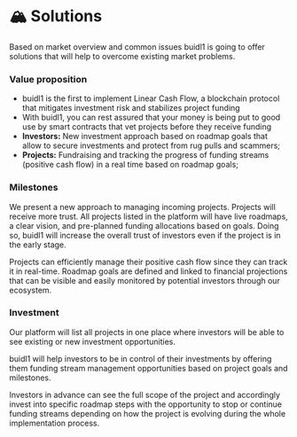 # 🏔 Solutions

Based on market overview and common issues buidl1  is going to offer solutions that will help to overcome existing market problems.

### Value proposition

* buidl1 is the first to implement Linear Cash Flow, a blockchain protocol that mitigates investment risk and stabilizes project funding
* With buidl1, you can rest assured that your money is being put to good use by smart contracts that vet projects before they receive funding
* **Investors:** New investment approach based on roadmap goals that allow to secure investments and protect from rug pulls and scammers;
* **Projects:** Fundraising and tracking the progress of funding streams (positive cash flow) in a real time based on roadmap goals;

### Milestones

We present a new approach to managing incoming projects. Projects will receive more trust. All projects listed in the platform will have live roadmaps, a clear vision, and pre-planned funding allocations based on goals. Doing so, buidl1 will increase the overall trust of investors even if the project is in the early stage.

Projects can efficiently manage their positive cash flow since they can track it in real-time. Roadmap goals are defined and linked to financial projections that can be visible and easily monitored by potential investors through our ecosystem.

### Investment

Our platform will list all projects in one place where investors will be able to see existing or new investment opportunities.&#x20;

buidl1 will help investors to be in control of their investments by offering them funding stream management opportunities based on project goals and milestones.

Investors in advance can see the full scope of the project and accordingly invest into specific roadmap steps with the opportunity to stop or continue funding streams depending on how the project is evolving during the whole implementation process.
